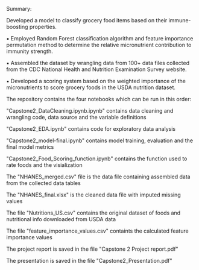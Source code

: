 
 Summary:
 
 Developed a model to classify grocery food items based on their immune-boosting properties.
 
▪ Employed Random Forest classification algorithm and feature importance permutation method to determine the
relative micronutrient contribution to immunity strength.

▪ Assembled the dataset by wrangling data from 100+ data files collected from the CDC National Health and
Nutrition Examination Survey website.

▪ Developed a scoring system based on the weighted importance of the micronutrients to score grocery foods in the
USDA nutrition dataset.


The repository contains the four notebooks which can be run in this order:

"Capstone2_DataCleaning.ipynb.ipynb" contains data cleaning and wrangling code, data source and the variable definitions

"Capstone2_EDA.ipynb" contains code for exploratory data analysis

"Capstone2_model-final.ipynb" contains model training, evaluation and the final model metrics

"Capstone2_Food_Scoring_function.ipynb" contains the function used to rate foods and the visialization 

The "NHANES_merged.csv" file is the data file containing assembled data from the collected data tables

The "NHANES_final.xlsx" is the cleaned data file with imputed missing values

The file "Nutritions_US.csv" contains the original dataset of foods and nutritional info downloaded from USDA data 

The file "feature_importance_values.csv" containts the calculated feature importance values 

The project report is saved in the file "Capstone 2 Project report.pdf"

The presentation is saved in the file "Capstone2_Presentation.pdf"
